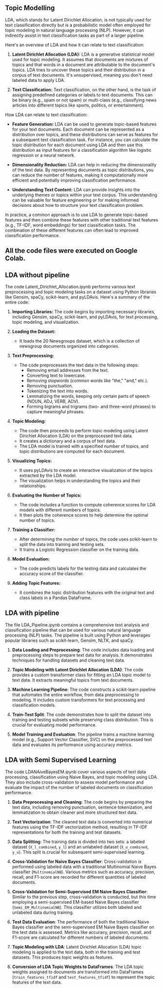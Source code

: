 ## Topic Modelling
LDA, which stands for Latent Dirichlet Allocation, is not typically used for text classification directly but is a probabilistic model often employed for topic modeling in natural language processing (NLP). However, it can indirectly assist in text classification tasks as part of a larger pipeline.

Here's an overview of LDA and how it can relate to text classification:

1. **Latent Dirichlet Allocation (LDA):** LDA is a generative statistical model used for topic modeling. It assumes that documents are mixtures of topics and that words in a document are attributable to the document's topics. LDA tries to uncover these topics and their distribution in a corpus of text documents. It's unsupervised, meaning you don't need labeled data to apply LDA.

2. **Text Classification:** Text classification, on the other hand, is the task of assigning predefined categories or labels to text documents. This can be binary (e.g., spam or not spam) or multi-class (e.g., classifying news articles into different topics like sports, politics, or entertainment).

How LDA can relate to text classification:

- **Feature Generation:** LDA can be used to generate topic-based features for your text documents. Each document can be represented as a distribution over topics, and these distributions can serve as features for a subsequent text classification task. For instance, you can calculate the topic distribution for each document using LDA and then use this distribution as input features for a classification algorithm like logistic regression or a neural network.

- **Dimensionality Reduction:** LDA can help in reducing the dimensionality of the text data. By representing documents as topic distributions, you can reduce the number of features, making it computationally more efficient and potentially improving classification performance.

- **Understanding Text Content:** LDA can provide insights into the underlying themes or topics within your text corpus. This understanding can be valuable for feature engineering or for making informed decisions about how to structure your text classification problem.

In practice, a common approach is to use LDA to generate topic-based features and then combine these features with other traditional text features (e.g., TF-IDF, word embeddings) for text classification tasks. The combination of these different features can often lead to improved classification performance.

## All the code files were executed on Google Colab.
## LDA without pipeline

The code Latent_Dirichlet_Allocation.ipynb performs various text preprocessing and topic modeling tasks on a dataset using Python libraries like Gensim, spaCy, scikit-learn, and pyLDAvis. Here's a summary of the entire code:

1. **Importing Libraries:** The code begins by importing necessary libraries, including Gensim, spaCy, scikit-learn, and pyLDAvis, for text processing, topic modeling, and visualization.

2. **Loading the Dataset:**
   - It loads the 20 Newsgroups dataset, which is a collection of newsgroup documents organized into categories.

3. **Text Preprocessing:**
   - The code preprocesses the text data in the following steps:
     - Removing email addresses from the text.
     - Converting text to lowercase.
     - Removing stopwords (common words like "the," "and," etc.).
     - Removing punctuation.
     - Tokenizing the text into words.
     - Lemmatizing the words, keeping only certain parts of speech (NOUN, ADJ, VERB, ADV).
     - Forming bigrams and trigrams (two- and three-word phrases) to capture meaningful phrases.

4. **Topic Modeling:**
   - The code then proceeds to perform topic modeling using Latent Dirichlet Allocation (LDA) on the preprocessed text data.
   - It creates a dictionary and a corpus of text data.
   - The LDA model is trained with a specified number of topics, and topic distributions are computed for each document.

5. **Visualizing Topics:**
   - It uses pyLDAvis to create an interactive visualization of the topics extracted by the LDA model.
   - The visualization helps in understanding the topics and their relationships.

6. **Evaluating the Number of Topics:**
   - The code includes a function to compute coherence scores for LDA models with different numbers of topics.
   - It then plots the coherence scores to help determine the optimal number of topics.

7. **Training a Classifier:**
   - After determining the number of topics, the code uses scikit-learn to split the data into training and testing sets.
   - It trains a Logistic Regression classifier on the training data.

8. **Model Evaluation:**
   - The code predicts labels for the testing data and calculates the accuracy score of the classifier.

9. **Adding Topic Features:**
   - It combines the topic distribution features with the original text and class labels in a Pandas DataFrame.

## LDA with pipeline

The file LDA_Pipeline.ipynb contains a comprehensive text analysis and classification pipeline that can be used for various natural language processing (NLP) tasks. The pipeline is built using Python and leverages popular libraries such as scikit-learn, Gensim, NLTK, and spaCy.

1. **Data Loading and Preprocessing**: The code includes data loading and preprocessing steps to prepare text data for analysis. It demonstrates techniques for handling datasets and cleaning text data.

2. **Topic Modeling with Latent Dirichlet Allocation (LDA)**: The code provides a custom transformer class for fitting an LDA topic model to text data. It extracts meaningful topics from text documents.

3. **Machine Learning Pipeline**: The code constructs a scikit-learn pipeline that automates the entire workflow, from data preprocessing to modeling. It includes custom transformers for text processing and classification models.

4. **Train-Test Split**: The code demonstrates how to split the dataset into training and testing subsets while preserving class distribution. This is crucial for evaluating model performance.

5. **Model Training and Evaluation**: The pipeline trains a machine learning model (e.g., Support Vector Classifier, SVC) on the preprocessed text data and evaluates its performance using accuracy metrics.

## LDA with Semi Supervised Learning
The code LDANAiveBayesEM.ipynb cover various aspects of text data processing, classification using Naive Bayes, and topic modeling using LDA. They also include cross-validation to assess model performance and evaluate the impact of the number of labeled documents on classification performance.

1. **Data Preprocessing and Cleaning**: The code begins by preparing the text data, including removing punctuation, sentence tokenization, and lemmatization to obtain cleaner and more structured text data.

2. **Text Vectorization**: The cleaned text data is converted into numerical features using the TF-IDF vectorization method, resulting in TF-IDF representations for both the training and test datasets.

3. **Data Splitting**: The training data is divided into two sets: a labeled dataset (`X_l_combined`, `y_l`) and an unlabeled dataset (`X_u_combined`, `y_u`). This split is crucial for subsequent semi-supervised learning.

4. **Cross-Validation for Naive Bayes Classifier**: Cross-validation is performed using labeled data with a traditional Multinomial Naive Bayes classifier (`MultinomialNB`). Various metrics such as accuracy, precision, recall, and F1-score are recorded for different quantities of labeled documents.

5. **Cross-Validation for Semi-Supervised EM Naive Bayes Classifier**: Similar to the previous step, cross-validation is conducted, but this time employing a semi-supervised EM-based Naive Bayes classifier (`Semi_EM_MultinomialNB`). This classifier utilizes both labeled and unlabeled data during training.

6. **Test Data Evaluation**: The performance of both the traditional Naive Bayes classifier and the semi-supervised EM Naive Bayes classifier on the test data is assessed. Metrics like accuracy, precision, recall, and F1-score are calculated for different numbers of labeled documents.

7. **Topic Modeling with LDA**: Latent Dirichlet Allocation (LDA) topic modeling is applied to the text data, both in the training and test datasets. This produces topic weights as features.

8. **Conversion of LDA Topic Weights to DataFrames**: The LDA topic weights assigned to documents are transformed into DataFrames (`train_features_tfidf` and `test_features_tfidf`) to represent the topic features of the text data.



